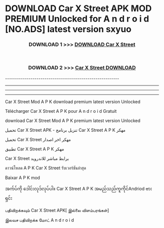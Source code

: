 # DOWNLOAD Car X Street  APK MOD PREMIUM Unlocked for A n d r o i d [NO.ADS] latest version sxyuo 



<div align="center">

<h3>DOWNLOAD 1 >>> <a href="https://getmod2.web.app/?judul=Car X Street ">DOWNLOAD Car X Street </a></h3><br>

<h3>DOWNLOAD 2 >>> <a href="https://getmod2.web.app/?judul=Car X Street ">Car X Street  DOWNLOAD </a></h3>

</div>
----------------------------------------------------------

----------------------------------------------------------

----------------------------------------------------------

----------------------------------------------------------

Car X Street  Mod A P K download premium latest version Unlocked

Télécharger Car X Street  A P K pour A n d r o i d Gratuit

download Car X Street  Mod A P K premium latest version Unlocked

تحميل Car X Street  APK - تنزيل برنامج Car X Street  A P K مهكر

تحميل Car X Street  مهكر اخر اصدار

تطبيق Car X Street  A P K مهكر

Car X Street  برابط مباشر للاندرويد

ดาวน์โหลด A P K Car X Street  รับเวอร์ชันล่าสุด

Baixar A P K mod

အက်ပ်ကို ဒေါင်းလုဒ်လုပ်ပါ။ Car X Street  A P K အမည်သည်ကူကိုင်Andriod ဗားရှင်း

பதிவிறக்கவும் Car X Street  APK[ இல்லை விளம்பரங்கள்] 
 
இலவச பதிவிறக்க மோட் A n d r o i d




